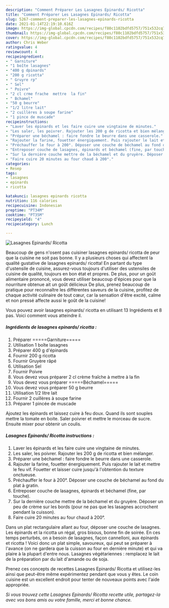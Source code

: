 ```yaml
---
description: "Comment Préparer Les Lasagnes Epinards/ Ricotta"
title: "Comment Préparer Les Lasagnes Epinards/ Ricotta"
slug: 5267-comment-preparer-les-lasagnes-epinards-ricotta
date: 2021-01-14T22:19:10.616Z
image: https://img-global.cpcdn.com/recipes/f80c1102bdfd5757/751x532cq70/lasagnes-epinards-ricotta-photo-principale-de-la-recette.jpg
thumbnail: https://img-global.cpcdn.com/recipes/f80c1102bdfd5757/751x532cq70/lasagnes-epinards-ricotta-photo-principale-de-la-recette.jpg
cover: https://img-global.cpcdn.com/recipes/f80c1102bdfd5757/751x532cq70/lasagnes-epinards-ricotta-photo-principale-de-la-recette.jpg
author: Chris Weber
ratingvalue: 4
reviewcount: 4
recipeingredient:
- " Garniture"
- "1 boîte lasagnes"
- "400 g dpinards"
- "200 g ricotta"
- " Gruyre rp"
- " Sel"
- " Poivre"
- "2 cl crme frache  mettre  la fin"
- " Bchamel"
- "50 g beurre"
- "1/2 litre lait"
- "2 cuillères à soupe farine"
- "1 pince de muscade"
recipeinstructions:
- "Laver les épinards et les faire cuire une vingtaine de minutes."
- "Les saler, les poivrer. Rajouter les 200 g de ricotta et bien mélanger."
- "Préparer une béchamel : faire fondre le beurre dans une casserole."
- "Rajouter la farine, fouetter énergiquement. Puis rajouter le lait et mettre le feu vif. Fouetter et laisser cuire jusqu&#39;à l&#39;obtention du texture onctueuse."
- "Préchauffer le four à 200°. Déposer une couche de béchamel au fond du plat à gratin."
- "Entreposer couche de lasagnes, épinards et béchamel (fine, par touche)."
- "Sur la dernière couche mettre de la béchamel et du gruyère. Déposer un peu de crème sur les bords (pour ne pas que les lasagnes accrochent pendant la cuisson)."
- "Faire cuire 20 minutes au four chaud à 200°."
categories:
- Resep
tags:
- lasagnes
- epinards
- ricotta

katakunci: lasagnes epinards ricotta 
nutrition: 116 calories
recipecuisine: Indonesian
preptime: "PT34M"
cooktime: "PT35M"
recipeyield: "4"
recipecategory: Lunch

---
```



![Lasagnes Epinards/ Ricotta](https://img-global.cpcdn.com/recipes/f80c1102bdfd5757/751x532cq70/lasagnes-epinards-ricotta-photo-principale-de-la-recette.jpg)

Beaucoup de gens n'osent pas cuisiner lasagnes epinards/ ricotta de peur que la cuisine ne soit pas bonne. Il y a plusieurs choses qui affectent la qualité gustative de lasagnes epinards/ ricotta! En partant du type d'ustensile de cuisine, assurez-vous toujours d'utiliser des ustensiles de cuisine de qualité, toujours en bon état et propres. De plus, pour un goût alimentaire prononcé, vous devez utiliser beaucoup d'épices pour que la nourriture obtenue ait un goût délicieux De plus, prenez beaucoup de pratique pour reconnaître les différentes saveurs de la cuisine, profitez de chaque activité culinaire de tout cœur, car la sensation d'être excité, calme et non pressé affecte aussi le goût de la cuisine!

<!--inarticleads1-->

Vous pouvez avoir lasagnes epinards/ ricotta en utilisant 13 Ingrédients et 8 pas. Voici comment vous atteindre il.

##### Ingrédients de lasagnes epinards/ ricotta :

1. Préparer  =====Garniture=====
1. Utilisation 1 boîte lasagnes
1. Préparer 400 g d&#39;épinards
1. Fournir 200 g ricotta
1. Fournir  Gruyère râpé
1. Utilisation  Sel
1. Fournir  Poivre
1. Vous devez vous préparer 2 cl crème fraîche à mettre à la fin
1. Vous devez vous préparer  =====Béchamel=====
1. Vous devez vous préparer 50 g beurre
1. Utilisation 1/2 litre lait
1. Fournir 2 cuillères à soupe farine
1. Préparer 1 pincée de muscade


Ajoutez les épinards et laissez cuire à feu doux. Quand ils sont souples mettre la tomate en boite. Saler poivrer et mettre le morceau de sucre. Ensuite mixer pour obtenir un coulis. 

<!--inarticleads2-->

##### Lasagnes Epinards/ Ricotta instructions :

1. Laver les épinards et les faire cuire une vingtaine de minutes.
1. Les saler, les poivrer. Rajouter les 200 g de ricotta et bien mélanger.
1. Préparer une béchamel : faire fondre le beurre dans une casserole.
1. Rajouter la farine, fouetter énergiquement. Puis rajouter le lait et mettre le feu vif. Fouetter et laisser cuire jusqu&#39;à l&#39;obtention du texture onctueuse.
1. Préchauffer le four à 200°. Déposer une couche de béchamel au fond du plat à gratin.
1. Entreposer couche de lasagnes, épinards et béchamel (fine, par touche).
1. Sur la dernière couche mettre de la béchamel et du gruyère. Déposer un peu de crème sur les bords (pour ne pas que les lasagnes accrochent pendant la cuisson).
1. Faire cuire 20 minutes au four chaud à 200°.


Dans un plat rectangulaire allant au four, déposer une couche de lasagnes. Les épinards et la ricotta un régal, gros bisous, bonne fin de soirée. En ces temps perturbés, on a besoin de lasagnes, façon cannelloni, aux épinards et ricotta ! Voici donc un plat simple, savoureux, qui peut se préparer à l&#39;avance (on ne gardera que la cuisson au four en dernière minute) et qui va plaire à la plupart d&#39;entre nous. Lasagnes végétariennes : remplacez le lait de la préparation par du lait d&#39;amande ou de soja. 

<!--inarticleads1-->

<p>
Prenez ces concepts de recettes Lasagnes Epinards/ Ricotta et utilisez-les ainsi que peut-être même expérimentez pendant que vous y êtes. Le coin cuisine est un excellent endroit pour tenter de nouveaux points avec l'aide appropriée.
</p>

<p>
<i>Si vous trouvez cette Lasagnes Epinards/ Ricotta recette utile, partagez-la avec vos bons amis ou votre famille, merci et bonne chance.</i>
</p>
